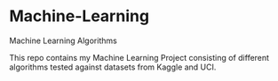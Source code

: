 # Machine-Learning
Machine Learning Algorithms


This repo contains my Machine Learning Project consisting of different algorithms tested against datasets from Kaggle and UCI.
